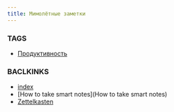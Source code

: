 ```yaml
---
title: Мимолётные заметки
---
```


### TAGS
* [Продуктивность](Продуктивность)





### BACLKINKS

* [index](index)
* [How to take smart notes](How to take smart notes)
* [Zettelkasten](Zettelkasten)
